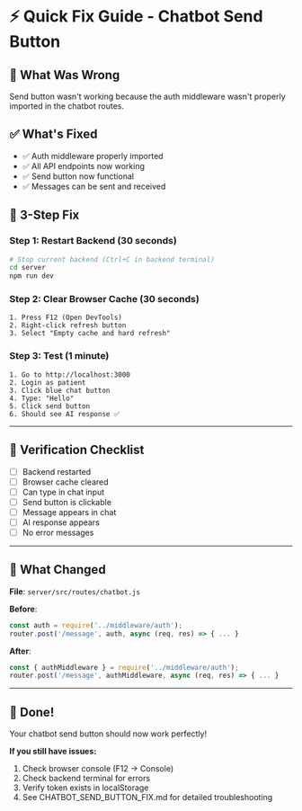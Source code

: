 # ⚡ Quick Fix Guide - Chatbot Send Button

## 🎯 What Was Wrong
Send button wasn't working because the auth middleware wasn't properly imported in the chatbot routes.

## ✅ What's Fixed
- ✅ Auth middleware properly imported
- ✅ All API endpoints now working
- ✅ Send button now functional
- ✅ Messages can be sent and received

## 🚀 3-Step Fix

### Step 1: Restart Backend (30 seconds)
```bash
# Stop current backend (Ctrl+C in backend terminal)
cd server
npm run dev
```

### Step 2: Clear Browser Cache (30 seconds)
```
1. Press F12 (Open DevTools)
2. Right-click refresh button
3. Select "Empty cache and hard refresh"
```

### Step 3: Test (1 minute)
```
1. Go to http://localhost:3000
2. Login as patient
3. Click blue chat button
4. Type: "Hello"
5. Click send button
6. Should see AI response ✅
```

---

## 🧪 Verification Checklist

- [ ] Backend restarted
- [ ] Browser cache cleared
- [ ] Can type in chat input
- [ ] Send button is clickable
- [ ] Message appears in chat
- [ ] AI response appears
- [ ] No error messages

---

## 📝 What Changed

**File**: `server/src/routes/chatbot.js`

**Before**:
```javascript
const auth = require('../middleware/auth');
router.post('/message', auth, async (req, res) => { ... }
```

**After**:
```javascript
const { authMiddleware } = require('../middleware/auth');
router.post('/message', authMiddleware, async (req, res) => { ... }
```

---

## 🎉 Done!

Your chatbot send button should now work perfectly!

**If you still have issues:**
1. Check browser console (F12 → Console)
2. Check backend terminal for errors
3. Verify token exists in localStorage
4. See CHATBOT_SEND_BUTTON_FIX.md for detailed troubleshooting

